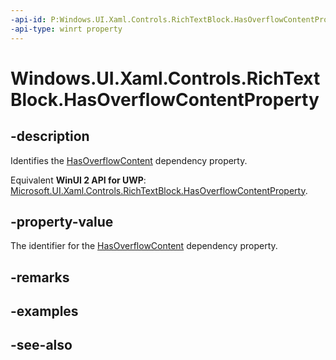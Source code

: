 ```yaml
---
-api-id: P:Windows.UI.Xaml.Controls.RichTextBlock.HasOverflowContentProperty
-api-type: winrt property
---
```


<!-- Property syntax
public Windows.UI.Xaml.DependencyProperty HasOverflowContentProperty { get; }
-->

# Windows.UI.Xaml.Controls.RichTextBlock.HasOverflowContentProperty

## -description
Identifies the [HasOverflowContent](richtextblock_hasoverflowcontent.md) dependency property.

Equivalent **WinUI 2 API for UWP**: [Microsoft.UI.Xaml.Controls.RichTextBlock.HasOverflowContentProperty](/windows/winui/api/microsoft.ui.xaml.controls.richtextblock.hasoverflowcontentproperty).

## -property-value
The identifier for the [HasOverflowContent](richtextblock_hasoverflowcontent.md) dependency property.

## -remarks

## -examples

## -see-also
